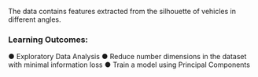 The data contains features extracted from the silhouette of vehicles in different angles.
<h3>Learning Outcomes:</h3>
● Exploratory Data Analysis
● Reduce number dimensions in the dataset with minimal information loss
● Train a model using Principal Components
